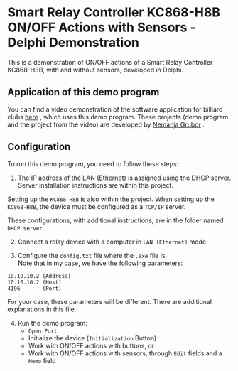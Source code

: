 # Smart Relay Controller KC868-H8B ON/OFF Actions with Sensors - Delphi Demonstration
This is a demonstration of ON/OFF actions of a Smart Relay Controller KC868-H8B, with and without sensors, developed in Delphi.

## Application of this demo program
You can find a video demonstration of the software application for billiard clubs [here](https://www.youtube.com/watch?v=uo0OWrl__sA&t=1s) ,
which uses this demo program. These projects (demo program and the project from the video) are developed by [Nemanja Grubor](https://github.com/nemanjang) .

## Configuration
To run this demo program, you need to follow these steps:

1. <p>The IP address of the LAN (Ethernet) is assigned using the DHCP server. Server installation instructions are within this project.<br> 
Setting up the `KC868-H8B` is also within the project. When setting up the `KC868-H8B`, the device must be configured as a `TCP/IP` server.
</p>

These configurations, with additional instructions, are in the folder named `DHCP server`.

2. Connect a relay device with a computer in `LAN (Ethernet)` mode.

3. Configure the `config.txt` file where the `.exe` file is.<br>
Note that in my case, we have the following parameters:
```
10.10.10.2 (Address)
10.10.10.2 (Host)
4196       (Port)
```

For your case, these parameters will be different. There are additional explanations in this file.

4. Run the demo program:
	- `Open Port`
	- Initialize the device (`Initialization` Button)
	- Work with ON/OFF actions with buttons, or
	- Work with ON/OFF actions with sensors, through `Edit` fields and a `Memo` field

